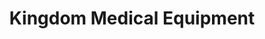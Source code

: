 ---
title: "Kingdom Medical Equipment"
url: /lawton/kingdom-medical-equipment/
shop: Sanitätshaus
---